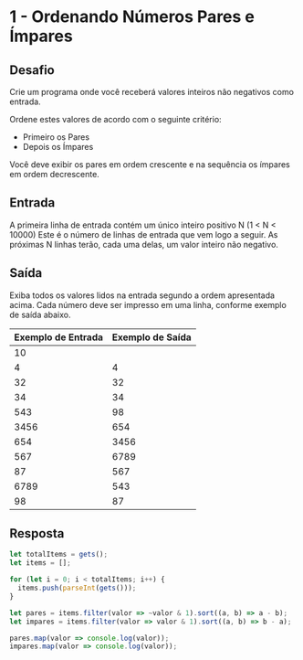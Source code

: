 # 1 - Ordenando Números Pares e Ímpares

## Desafio

Crie um programa onde você receberá valores inteiros não negativos como entrada.

Ordene estes valores de acordo com o seguinte critério:

- Primeiro os Pares
- Depois os Ímpares

Você deve exibir os pares em ordem crescente e na sequência os ímpares em ordem decrescente.

## Entrada

A primeira linha de entrada contém um único inteiro positivo N (1 < N < 10000) Este é o número de linhas de entrada que vem logo a seguir. As próximas N linhas terão, cada uma delas, um valor inteiro não negativo.

## Saída

Exiba todos os valores lidos na entrada segundo a ordem apresentada acima. Cada número deve ser impresso em uma linha, conforme exemplo de saída abaixo.

| Exemplo de Entrada | Exemplo de Saída |
| ------------------ | ---------------- |
| 10                 |                  |
| 4                  | 4                |
| 32                 | 32               |
| 34                 | 34               |
| 543                | 98               |
| 3456               | 654              |
| 654                | 3456             |
| 567                | 6789             |
| 87                 | 567              |
| 6789               | 543              |
| 98                 | 87               |

## Resposta

```javascript
let totalItems = gets();
let items = [];

for (let i = 0; i < totalItems; i++) {
  items.push(parseInt(gets()));
}

let pares = items.filter(valor => ~valor & 1).sort((a, b) => a - b);
let impares = items.filter(valor => valor & 1).sort((a, b) => b - a);

pares.map(valor => console.log(valor));
impares.map(valor => console.log(valor));
```
